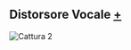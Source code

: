## Distorsore Vocale [+](https://editor.p5js.org/lucrezia1234/sketches/_I-P8XQeo)

![Cattura 2](https://user-images.githubusercontent.com/79698027/132414306-82309422-cf99-436a-8054-efbfd4fd141b.JPG)
